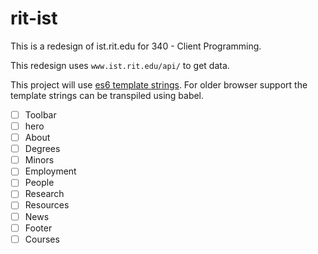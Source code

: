# rit-ist
This is a redesign of ist.rit.edu for 340 - Client Programming. 

This redesign uses `www.ist.rit.edu/api/` to get data. 

This project will use [es6 template strings](https://kangax.github.io/compat-table/es6/#test-template_literals). For older browser support the template strings can be transpiled using babel.  

- [ ] Toolbar
- [ ] hero
- [ ] About
- [ ] Degrees
- [ ] Minors
- [ ] Employment
- [ ] People
- [ ] Research
- [ ] Resources
- [ ] News
- [ ] Footer
- [ ] Courses
